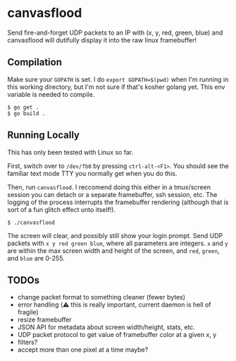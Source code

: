 # canvasflood

Send fire-and-forget UDP packets to an IP with (x, y, red, green, blue) and canvasflood will dutifully display it into the raw linux framebuffer!


## Compilation

Make sure your `GOPATH` is set.  I do `export GOPATH=$(pwd)` when I'm running in this working directory, but I'm not sure if that's kosher golang yet.  This env variable is needed to compile.

```shell
$ go get .
$ go build .
```

## Running Locally

This has only been tested with Linux so far.

First, switch over to `/dev/fb0` by pressing `ctrl-alt-<F1>`.  You should see the familiar text mode TTY you normally get when you do this.

Then, run `canvasflood`.  I reccomend doing this either in a tmux/screen session you can detach or a separate framebuffer, ssh session, etc.  The logging of the process interrupts the framebuffer rendering (although that is sort of a fun glitch effect unto itself!).

```
$ ./canvasflood
```

The screen will clear, and possibly still show your login prompt.  Send UDP packets with `x y red green blue`, where all parameters are integers. `x` and `y` are within the max screen width and height of the screen, and `red`, `green`, and `blue` are 0-255.

## TODOs

- change packet format to something cleaner (fewer bytes)
- error handling (:warning: this is really important, current daemon is hell of fragile)
- resize framebuffer
- JSON API for metadata about screen width/height, stats, etc.
- UDP packet protocol to get value of framebuffer color at a given x, y
- filters?
- accept more than one pixel at a time maybe?
